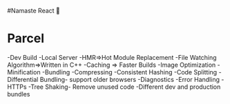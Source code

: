 #Namaste React 🚀

# Parcel

-Dev Build
-Local Server
-HMR=>Hot Module Replacement
-File Watching Algorithm=>Written in C++
-Caching => Faster Builds
-Image Optimization
-Minification
-Bundling
-Compressing
-Consistent Hashing
-Code Splitting
-Differential Bundling- support older browsers
-Diagnostics
-Error Handling
-HTTPs
-Tree Shaking- Remove unused code
-Different dev and production bundles
